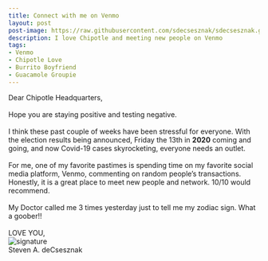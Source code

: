 ```yaml
---
title: Connect with me on Venmo
layout: post
post-image: https://raw.githubusercontent.com/sdecsesznak/sdecsesznak.github.io/master/assets/images/venmo.jpg
description: I love Chipotle and meeting new people on Venmo
tags:
- Venmo
- Chipotle Love
- Burrito Boyfriend
- Guacamole Groupie
---
```


Dear Chipotle Headquarters,<br>
<br>
Hope you are staying positive and testing negative.<br>
<br>
I think these past couple of weeks have been stressful for everyone.  With the election results being announced, Friday the 13th in **2020** coming and going, and now Covid-19 cases skyrocketing, everyone needs an outlet.  <br>
<br>
For me, one of my favorite pastimes is spending time on my favorite social media platform, Venmo, commenting on random people’s transactions.  Honestly, it is a great place to meet new people and network.  10/10 would recommend. <br>
<br>
My Doctor called me 3 times yesterday just to tell me my zodiac sign.  What a goober!! <br>
<br>
LOVE YOU,<br>
![signature](https://fontmeme.com/permalink/200925/c101f6549bbb85c94b3d8b47e8b8e244.png)<br>
Steven A. deCsesznak